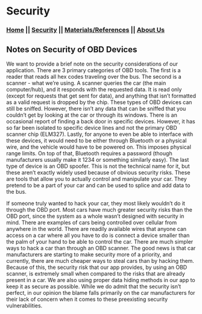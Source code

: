 # Security
### [Home](https://car-maintenance-senior-project.github.io/OBD-ME/index)		||		[Security](https://car-maintenance-senior-project.github.io/OBD-ME/security)		||		[Materials/References](https://car-maintenance-senior-project.github.io/OBD-ME/materials)		||		[About Us](https://car-maintenance-senior-project.github.io/OBD-ME/about)

## Notes on Security of OBD Devices

  We want to provide a brief note on the security considerations of our application. There are 3 primary categories of OBD tools. The first is a reader that reads all hex codes traveling over the bus. The second is a scanner - what we’re using. A scanner queries the car (the main computer/hub), and it responds with the requested data. It is read only (except for requests that get sent for data), and anything that isn’t formatted as a valid request is dropped by the chip. These types of OBD devices can still be sniffed. However, there isn’t any data that can be sniffed that you couldn’t get by looking at the car or through its windows. There is an occasional report of finding a back door in specific devices. However, it has so far been isolated to specific device lines and not the primary OBD scanner chip (ELM327). Lastly, for anyone to even be able to interface with these devices, it would need to be either through Bluetooth or a physical wire, and the vehicle would have to be powered on. This imposes physical range limits. On top of that, Bluetooth requires a password (though manufacturers usually make it 1234 or something similarly easy). The last type of device is an OBD spoofer. This is not the technical name for it, but these aren’t exactly widely used because of obvious security risks. These are tools that allow you to actually control and manipulate your car. They pretend to be a part of your car and can be used to splice and add data to the bus.

  If someone truly wanted to hack your car, they most likely wouldn’t do it through the OBD port. Most cars have much greater security risks than the OBD port, since the system as a whole wasn’t designed with security in mind. There are examples of cars being controlled over cellular from anywhere in the world. There are readily available wires that anyone can access on a car where all you have to do is connect a device smaller than the palm of your hand to be able to control the car. There are much simpler ways to hack a car than through an OBD scanner. The good news is that car manufacturers are starting to make security more of a priority, and currently, there are much cheaper ways to steal cars than by hacking them. Because of this, the security risk that our app provides, by using an OBD scanner, is extremely small when compared to the risks that are already present in a car. We are also using proper data hiding methods in our app to keep it as secure as possible. While we do admit that the security isn’t perfect, in our opinion the blame falls primarily on the car manufacturers for their lack of concern when it comes to these preexisting security vulnerabilities.
